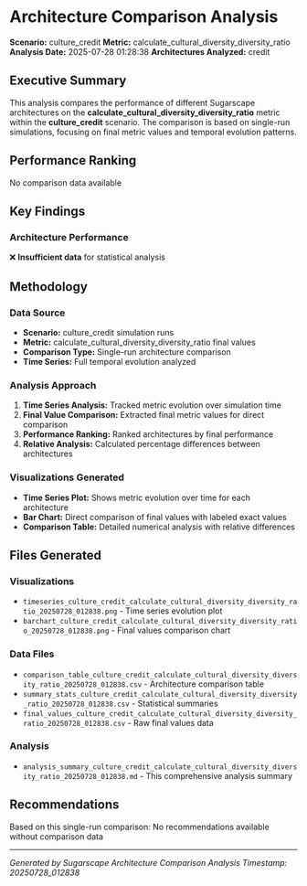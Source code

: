 # Architecture Comparison Analysis

**Scenario:** culture_credit
**Metric:** calculate_cultural_diversity_diversity_ratio
**Analysis Date:** 2025-07-28 01:28:38
**Architectures Analyzed:** credit

## Executive Summary

This analysis compares the performance of different Sugarscape architectures on the **calculate_cultural_diversity_diversity_ratio** metric within the **culture_credit** scenario. The comparison is based on single-run simulations, focusing on final metric values and temporal evolution patterns.

## Performance Ranking
No comparison data available

## Key Findings

### Architecture Performance
❌ **Insufficient data** for statistical analysis

## Methodology

### Data Source
- **Scenario:** culture_credit simulation runs
- **Metric:** calculate_cultural_diversity_diversity_ratio final values
- **Comparison Type:** Single-run architecture comparison
- **Time Series:** Full temporal evolution analyzed

### Analysis Approach
1. **Time Series Analysis:** Tracked metric evolution over simulation time
2. **Final Value Comparison:** Extracted final metric values for direct comparison
3. **Performance Ranking:** Ranked architectures by final performance
4. **Relative Analysis:** Calculated percentage differences between architectures

### Visualizations Generated
- **Time Series Plot:** Shows metric evolution over time for each architecture
- **Bar Chart:** Direct comparison of final values with labeled exact values
- **Comparison Table:** Detailed numerical analysis with relative differences

## Files Generated

### Visualizations
- `timeseries_culture_credit_calculate_cultural_diversity_diversity_ratio_20250728_012838.png` - Time series evolution plot
- `barchart_culture_credit_calculate_cultural_diversity_diversity_ratio_20250728_012838.png` - Final values comparison chart

### Data Files
- `comparison_table_culture_credit_calculate_cultural_diversity_diversity_ratio_20250728_012838.csv` - Architecture comparison table
- `summary_stats_culture_credit_calculate_cultural_diversity_diversity_ratio_20250728_012838.csv` - Statistical summaries
- `final_values_culture_credit_calculate_cultural_diversity_diversity_ratio_20250728_012838.csv` - Raw final values data

### Analysis
- `analysis_summary_culture_credit_calculate_cultural_diversity_diversity_ratio_20250728_012838.md` - This comprehensive analysis summary

## Recommendations

Based on this single-run comparison:
No recommendations available without comparison data

---
*Generated by Sugarscape Architecture Comparison Analysis*
*Timestamp: 20250728_012838*

